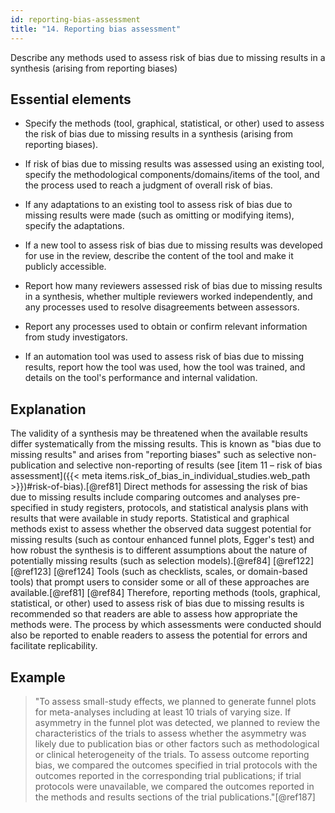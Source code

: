```yaml
---
id: reporting-bias-assessment
title: "14. Reporting bias assessment"
---
```


Describe any methods used to assess risk of bias due to missing results in a synthesis (arising from reporting biases)

## Essential elements

-   Specify the methods (tool, graphical, statistical, or other) used to
    assess the risk of bias due to missing results in a synthesis
    (arising from reporting biases).

-   If risk of bias due to missing results was assessed using an
    existing tool, specify the methodological components/domains/items
    of the tool, and the process used to reach a judgment of overall
    risk of bias.

-   If any adaptations to an existing tool to assess risk of bias due to
    missing results were made (such as omitting or modifying items),
    specify the adaptations.

-   If a new tool to assess risk of bias due to missing results was
    developed for use in the review, describe the content of the tool
    and make it publicly accessible.

-   Report how many reviewers assessed risk of bias due to missing
    results in a synthesis, whether multiple reviewers worked
    independently, and any processes used to resolve disagreements
    between assessors.

-   Report any processes used to obtain or confirm relevant information
    from study investigators.

-   If an automation tool was used to assess risk of bias due to missing
    results, report how the tool was used, how the tool was trained, and
    details on the tool's performance and internal validation.

## Explanation 

The validity of a synthesis may be threatened when
the available results differ systematically from the missing results.
This is known as "bias due to missing results" and arises from
"reporting biases" such as selective non-publication and selective
non-reporting of results (see [item 11 – risk of bias assessment]({{< meta items.risk_of_bias_in_individual_studies.web_path >}})#risk-of-bias).[@ref81] Direct methods for assessing
the risk of bias due to missing results include comparing outcomes and
analyses pre-specified in study registers, protocols, and statistical
analysis plans with results that were available in study reports.
Statistical and graphical methods exist to assess whether the observed
data suggest potential for missing results (such as contour enhanced
funnel plots, Egger's test) and how robust the synthesis is to different
assumptions about the nature of potentially missing results (such as
selection models).[@ref84] [@ref122] [@ref123] [@ref124] Tools (such as
checklists, scales, or domain-based tools) that prompt users to consider
some or all of these approaches are available.[@ref81] [@ref84]
Therefore, reporting methods (tools, graphical, statistical, or other)
used to assess risk of bias due to missing results is recommended so
that readers are able to assess how appropriate the methods were. The
process by which assessments were conducted should also be reported to
enable readers to assess the potential for errors and facilitate
replicability.

## Example

> "To assess small-study effects, we planned to generate funnel plots for
meta-analyses including at least 10 trials of varying size. If asymmetry
in the funnel plot was detected, we planned to review the
characteristics of the trials to assess whether the asymmetry was likely
due to publication bias or other factors such as methodological or
clinical heterogeneity of the trials. To assess outcome reporting bias,
we compared the outcomes specified in trial protocols with the outcomes
reported in the corresponding trial publications; if trial protocols
were unavailable, we compared the outcomes reported in the methods and
results sections of the trial publications."[@ref187]